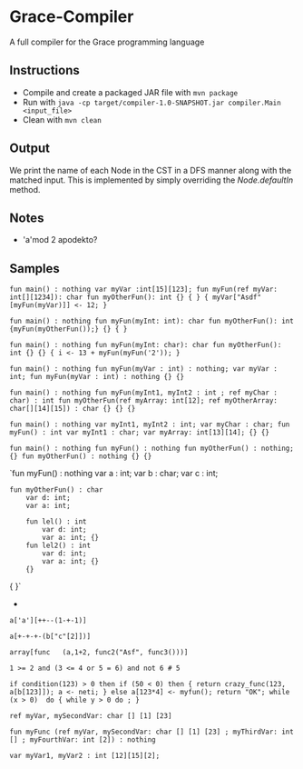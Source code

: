 # Grace-Compiler
A full compiler for the Grace programming language

## Instructions
 * Compile and create a packaged JAR file with `mvn package`
 * Run with `java -cp target/compiler-1.0-SNAPSHOT.jar compiler.Main <input_file>`
 * Clean with `mvn clean`

## Output
We print the name of each Node in the CST in a DFS manner along with the
matched input. This is implemented by simply overriding the *Node.defaultIn* method.

## Notes
* 'a'mod 2 apodekto?

## Samples
`fun main() : nothing
    var myVar :int[15][123];
    fun myFun(ref myVar: int[][1234]): char
        fun myOtherFun(): int
        {}
    {
    }
{
    myVar["Asdf"[myFun(myVar)]] <- 12;
}
`

`fun main() : nothing
    fun myFun(myInt: int): char
        fun myOtherFun(): int
        {myFun(myOtherFun());}
    {}
{
}
`

`fun main() : nothing
    fun myFun(myInt: char): char
        fun myOtherFun(): int
        {}
    {}
{
    i <- 13 + myFun(myFun('2'));
}`

`fun main() : nothing
    fun myFun(myVar : int) : nothing;
    var myVar : int;
    fun myFun(myVar : int) : nothing
    {}
{}
`

`fun main() : nothing
    fun myFun(myInt1, myInt2 : int ; ref myChar : char) : int
        fun myOtherFun(ref myArray: int[12]; ref myOtherArray: char[][14][15]) : char
        {}
    {}
{}
`

`fun main() : nothing
    var myInt1, myInt2 : int;
    var myChar : char;
    fun myFun() : int
        var myInt1 : char;
        var myArray: int[13][14];
    {}
{}
`

`fun main() : nothing
    fun myFun() : nothing
        fun myOtherFun() : nothing;
    {}
    fun myOtherFun() : nothing
    {}
{}
`

`fun myFun() : nothing
    var a : int;
    var b : char;
    var c : int;

    fun myOtherFun() : char
        var d: int;
        var a: int;

        fun lel() : int
            var d: int;
            var a: int; {}
        fun lel2() : int
            var d: int;
            var a: int; {}
        {}
{
}`

-

`a['a'][++--(1-+-1)]`

`a[+-+-+-(b["c"[2]])]`

`array[func   (a,1+2, func2("Asf", func3()))]`

`1 >= 2 and (3 <= 4 or 5 = 6) and not 6 # 5`

`if condition(123) > 0 then
    if (50 < 0) then {
        return crazy_func(123, a[b[123]]);
        a <- neti;
    }
    else
        a[123*4] <- myfun();
    return "OK";
while (x > 0)  do {
    while y > 0 do
        ;
}
`

`ref myVar, mySecondVar: char [] [1] [23]`

`fun myFunc (ref myVar, mySecondVar: char [] [1] [23] ; myThirdVar: int [] ; myFourthVar: int [2]) : nothing`

`var myVar1, myVar2 : int [12][15][2];`

